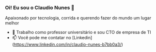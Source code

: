 ### Oi! Eu sou o Claudio Nunes 👋
Apaixonado por tecnologia, corrida e querendo fazer do mundo um lugar melhor

- 🔭  Trabalho como professor universitário e sou CTO de empresa de TI
- 📫  Você pode me contatar no [Linkedin] (https://www.linkedin.com/in/claudio-nunes-b7bb0a3/) 



<!--
**ClaudioNunes/claudionunes** is a ✨ _special_ ✨ repository because its `README.md` (this file) appears on your GitHub profile.

Here are some ideas to get you started:

- 🌱  
- 👯 I’m looking to collaborate on ...
- 🤔 I’m looking for help with ...
- 💬 Ask me about ...
- 📫 
- ⚡ Fun fact: ...
-->
